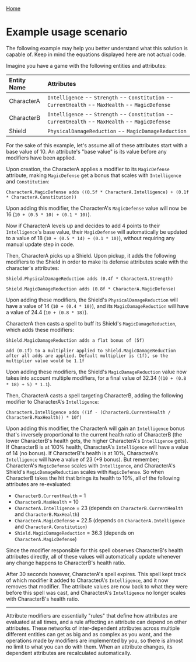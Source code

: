 

[Home](./index.md)

# Example usage scenario

The following example may help you better understand what this solution is capable of. Keep in mind the equations displayed here are not actual code.

Imagine you have a game with the following entities and attributes:

| **Entity Name** | **Attributes**|
| :--- | :--- |
| CharacterA | `Intelligence` -- `Strength` -- `Constitution` -- `CurrentHealth` -- `MaxHealth` -- `MagicDefense` |
| CharacterB | `Intelligence` -- `Strength` -- `Constitution` -- `CurrentHealth` -- `MaxHealth` -- `MagicDefense` |
| Shield | `PhysicalDamageReduction` -- `MagicDamageReduction` |

For the sake of this example, let's assume all of these attributes start with a base value of 10. An attribute's "base value" is its value before any modifiers have been applied.

Upon creation, the CharacterA applies a modifier to its `MagicDefense` attribute, making `MagicDefense` get a bonus that scales with `Intelligence` and `Constitution`: 

`CharacterA.MagicDefense adds ((0.5f * CharacterA.Intelligence) + (0.1f * CharacterA.Constitution))`

Upon adding this modifier, the CharacterA's `MagicDefense` value will now be 16 (`10 + (0.5 * 10) + (0.1 * 10)`).

Now if CharacterA levels up and decides to add 4 points to their `Intelligence`'s base value, their `MagicDefense` will automatically be updated to a value of 18 (`10 + (0.5 * 14) + (0.1 * 10)`), without requiring any manual update step in code.

Then, CharacterA picks up a Shield. Upon pickup, it adds the following modifiers to the Shield in order to make its defense attributes scale with the character's attributes:

`Shield.PhysicalDamageReduction adds (0.4f * CharacterA.Strength)`

`Shield.MagicDamageReduction adds (0.8f * CharacterA.MagicDefense)`

Upon adding these modifiers, the Shield's `PhysicalDamageReduction` will have a value of 14 (`10 + (0.4 * 10)`), and its `MagicDamageReduction` will have a value of 24.4 (`10 + (0.8 * 18)`).

CharacterA then casts a spell to buff its Shield's `MagicDamageReduction`, which adds these modifiers:

`Shield.MagicDamageReduction adds a flat bonus of (5f)`

`add (0.1f) to a multiplier applied to Shield.MagicDamageReduction after all adds are applied. Default multiplier is (1f), so the multiplier value would be 1.1f`

Upon adding these modifiers, the Shield's `MagicDamageReduction` value now takes into account multiple modifiers, for a final value of 32.34 (`(10 + (0.8 * 18) + 5) * 1.1`).

Then, CharacterA casts a spell targeting CharacterB, adding the following modifier to CharacterA's `Intelligence`:

`CharacterA.Intelligence adds ((1f - (CharacterB.CurrentHealth / CharacterB.MaxHealth)) * 10f)`

Upon adding this modifier, the CharacterA will gain an `Intelligence` bonus that's inversely proportional to the current health ratio of CharacterB (the lower CharacterB's health gets, the higher CharacterA's `Intelligence` gets). If CharacterB is at 100% health, CharacterA's `Intelligence` will have a value of 14 (no bonus). If CharacterB's health is at 10%, CharacterA's `Intelligence` will have a value of 23 (+9 bonus). But remember; CharacterA's `MagicDefense` scales with `Intelligence`, and CharacterA's Shield's `MagicDamageReduction` scales with `MagicDefense`. So when CharacterB takes the hit that brings its health to 10%, all of the following attributes are re-evaluated:
* `CharacterB.CurrentHealth` = 1
* `CharacterB.MaxHealth` = 10
* `CharacterA.Intelligence` = 23 (depends on `CharacterB.CurrentHealth` and `CharacterB.MaxHealth`)
* `CharacterA.MagicDefense` = 22.5 (depends on `CharacterA.Intelligence` and `CharacterA.Constitution`)
* `Shield.MagicDamageReduction` = 36.3 (depends on `CharacterA.MagicDefense`)

Since the modifier responsible for this spell observes CharacterB's health attributes directly, all of these values will automatically update whenever any change happens to CharacterB's health ratio.

After 30 seconds however, CharacterA's spell expires. This spell kept track of which modifier it added to CharacterA's `Intelligence`, and it now removes that modifier. The attribute values are now back to what they were before this spell was cast, and CharacterA's `Intelligence` no longer scales with CharacterB's health ratio.

---

Attribute modifiers are essentially "rules" that define how attributes are evaluated at all times, and a rule affecting an attribute can depend on other attributes. These networks of inter-dependent attributes across multiple different entities can get as big and as complex as you want, and the operations made by modifiers are implemented by you, so there is almost no limit to what you can do with them. When an attribute changes, its dependent attributes are recalculated automatically.
